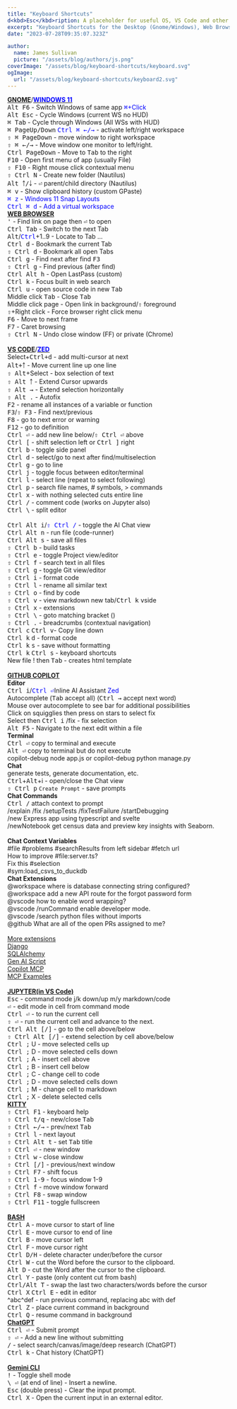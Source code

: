 ```yaml
---
title: "Keyboard Shortcuts"
d<kbd>Esc</kbd>ription: A placeholder for useful OS, VS Code and other keyboard shortcuts
excerpt: "Keyboard Shortcuts for the Desktop (Gnome/Windows), Web Browsers, and VS Code"
date: "2023-07-28T09:35:07.323Z"

author:
  name: James Sullivan
  picture: "/assets/blog/authors/js.png"
coverImage: "/assets/blog/keyboard-shortcuts/keyboard.svg"
ogImage:
  url: "/assets/blog/keyboard-shortcuts/keyboard2.svg"
---
```



<div class="grid-container">
<div style="">
<div class="l-font-size">
  <a href="https://help.gnome.org/users/gnome-help/s<kbd>Tab</kbd>le/shell-keyboard-shortcuts.html.en"><b>GNOME</b></a>/<a href="https://www.customguide.com/cheat-sheet/windows-11-quick-reference.pdf"><span style="color:Blue;font-weight: bold;">WINDOWS 11</span></a>
</div>
<kbd>Alt F6</kbd> - Switch Windows of same app  <span style="color:Blue;"><kbd>⌘</kbd>+Click</span><br>
<kbd>Alt Esc</kbd> - Cycle Windows (current WS no HUD)<br>
<kbd>⌘ Tab</kbd> - Cycle through Windows (All WSs with HUD)<br>
<kbd>⌘ PageUp/Down</kbd> <span style="color:Blue;"><kbd>Ctrl ⌘ ←/→</kbd></span> - activate left/right workspace &nbsp;<br>
<kbd>⇧ ⌘ PageDown</kbd> - move window to right workspace<br>
<kbd>⇧ ⌘ ←/→</kbd> - Move window one monitor to left/right.<br>
<kbd>Ctrl PageDown</kbd> - Move to <kbd>Tab</kbd> to the right<br>
<kbd>F10</kbd> - Open first menu of app (usually File)<br>
<kbd>⇧ F10</kbd> - Right mouse click contextual menu<br>
<kbd>⇧ Ctrl N</kbd> - Create new folder (Nautilus)<br>
<kbd>Alt ￪/￬</kbd> - <kbd>⏎</kbd> parent/child directory (Nautilus)<br>
<kbd>⌘ v</kbd> - Show clipboard history (custom GPaste)<br>
<span style="color:Blue;"><kbd>⌘ z</kbd></span> - <span style="color:Blue;">Windows 11 Snap Layouts</span><br>
<span style="color:Blue;"><kbd>Ctrl ⌘ d</kbd></span> - <span style="color:Blue;">Add a virtual workspace</span><br>
</div>
<div style="">
<div class="l-font-size">
   <a href="https://www.minitool.com/news/keyboard-shortcuts-for-all-web-browsers.html" style="font-weight: bold;">WEB BROWSER</a>
</div>
<kbd>'</kbd> - Find link on page then <kbd>⏎</kbd> to open<br>
<kbd>Ctrl Tab</kbd> - Switch to the next Tab<br>
<kbd>Alt</kbd>/<span style="color:Blue;"><kbd>Ctrl</kbd></span>+1..9 - Locate to Tab ...<br>
<kbd>Ctrl d</kbd> - Bookmark the current Tab<br>
<kbd>⇧ Ctrl d</kbd> - Bookmark all open Tabs<br>
<kbd>Ctrl g</kbd> - Find next after find <kbd>F3</kbd><br>
<kbd>⇧ Ctrl g</kbd> - Find previous (after find)<br>
<kbd>Ctrl Alt h</kbd> - Open LastPass (custom)<br>
<kbd>Ctrl k</kbd> - Focus built in web search<br>
<kbd>Ctrl u</kbd> - open source code in new <kbd>Tab</kbd><br>
Middle click <kbd>Tab</kbd> - Close <kbd>Tab</kbd><br>
Middle click page - Open link in background/<kbd>⇧</kbd> foreground<br>
<kbd>⇧</kbd>+Right click - Force browser right click menu<br>
<kbd>F6</kbd> - Move to next frame<br>
<kbd>F7</kbd> - Caret browsing<br>
<kbd>⇧ Ctrl N</kbd> - Undo close window (FF) or private (Chrome)<br>
</div>
</div>
<br>

<div class="grid-container">
<div style="">
<div class="l-font-size">
    <a href="https://code.visualstudio.com/shortcuts/keyboard-shortcuts-linux.pdf" style="font-weight:bold;">VS CODE</a>/<a href="https://cheatsheets.zip/zed"><span style="color:Blue;font-weight: bold;">ZED</span></a>
</div>
Select+<kbd>Ctrl+d</kbd> - add multi-cursor at next<br>
<kbd>Alt+￪</kbd> - Move current line up one line<br>
<kbd>⇧ Alt</kbd>+Select - box selection of text<br>
<kbd>⇧ Alt ￪</kbd> - Extend Cursor upwards<br>
<kbd>⇧ Alt →</kbd> - Extend selection horizontally<br>
<kbd>⇧ Alt .</kbd> - Autofix<br>
<kbd>F2</kbd> - rename all instances of a variable or function<br>
<kbd>F3</kbd>/<kbd>⇧ F3</kbd> - Find next/previous<br>
<kbd>F8</kbd> - go to next error or warning<br>
<kbd>F12</kbd> - go to definition<br>
<kbd>Ctrl ⏎</kbd> - add new line below/<kbd>⇧ Ctrl ⏎</kbd> above<br>
<kbd>Ctrl [</kbd> - shift selection left or <kbd>Ctrl ]</kbd> right<br>
<kbd>Ctrl b</kbd> - toggle side panel<br>
<kbd>Ctrl d</kbd> - select/go to next after find/multiselection<br>
<kbd>Ctrl g</kbd> - go to line<br>
<kbd>Ctrl j</kbd> - toggle focus between editor/terminal<br>
<kbd>Ctrl l</kbd> - select line (repeat to select following)<br>
<kbd>Ctrl p</kbd> - search file names, # symbols, > commands<br>
<kbd>Ctrl x</kbd> - with nothing selected cuts entire line<br>
<kbd>Ctrl /</kbd> - comment code (works on Jupyter also)<br>
<kbd>Ctrl \</kbd> - split editor<br>
</div>
<div style="">
<div class="l-font-size">
  &nbsp;
</div>
<kbd>Ctrl Alt i</kbd>/<span style="color:Blue;"><kbd>⇧ Ctrl /</kbd></span> - toggle the AI Chat view<br>
<kbd>Ctrl Alt n</kbd> - run file (code-runner)<br>
<kbd>Ctrl Alt s</kbd> - save all files<br>
<kbd>⇧ Ctrl b</kbd> - build tasks<br>
<kbd>⇧ Ctrl e</kbd> - toggle Project view/editor<br>
<kbd>⇧ Ctrl f</kbd> - search text in all files<br>
<kbd>⇧ Ctrl g</kbd> - toggle Git view/editor<br>
<kbd>⇧ Ctrl i</kbd> - format code<br>
<kbd>⇧ Ctrl l</kbd> - rename all similar text<br>
<kbd>⇧ Ctrl o</kbd> - find by code<br>
<kbd>⇧ Ctrl v</kbd> - view markdown new tab/<kbd>Ctrl k</kbd> <kbd>v</kbd>side<br>
<kbd>⇧ Ctrl x</kbd> - extensions<br>
<kbd>⇧ Ctrl \</kbd> - goto matching bracket ()<br>
<kbd>⇧ Ctrl .</kbd> - breadcrumbs (contextual navigation)<br>
<kbd>Ctrl c</kbd> <kbd>Ctrl v</kbd>- Copy line down<br>
<kbd>Ctrl k</kbd> <kbd>d</kbd> - format code<br>
<kbd>Ctrl k</kbd> <kbd>s</kbd> - save without formatting<br>
<kbd>Ctrl k</kbd> <kbd>Ctrl s</kbd> - keyboard shortcuts<br>
New file ! then <kbd>Tab</kbd> - creates html template<br>
</div>
</div>
<br>

<div class="grid-container">
<div style="">
<div class="l-font-size">
   <a href="https://docs.github.com/en/copilot/copilot-chat-cookbook" style="font-weight:bold;">GITHUB COPILOT</a>
</div>
<span style="font-weight:bold;">Editor</span><br>
<kbd>Ctrl i</kbd>/<span style="color:Blue;"><kbd>Ctrl ⏎</kbd></span>Inline AI Assistant  <span style="color:Blue;">Zed</span><br>
Autocomplete (<kbd>Tab</kbd> accept all) (<kbd>Ctrl →</kbd> accept next word)<br>
Mouse over autocomplete to see bar for additional possibilities<br>
Click on squigglies then press on stars to select fix<br>
Select then <kbd>Ctrl i</kbd> /fix - fix selection<br>
<kbd>Alt F5</kbd> - Navigate to the next edit within a file<br>
<span style="font-weight:bold;">Terminal</span><br>
<kbd>Ctrl ⏎</kbd> copy to terminal and execute<br>
<kbd>Alt ⏎</kbd> copy to terminal but do not execute<br>
copilot-debug node app.js or copilot-debug python manage.py<br>
<span style="font-weight:bold;">Chat</span><br>   generate tests, generate documentation, etc.<br>
<kbd>Ctrl</kbd>+<kbd>Alt</kbd>+i - open/close the Chat view<br>
<kbd>⇧ Ctrl p</kbd> <code>Create Prompt</code> - save prompts<br>
<span style="font-weight:bold;">Chat Commands</span><br>
<kbd>Ctrl /</kbd> attach context to prompt<br>
/explain /fix /setupTests /fixTestFailure /startDebugging<br>
/new Express app using typescript and svelte<br>
/newNotebook get census data and preview key insights with Seaborn.<br>
</div>
<div style="">
<div class="l-font-size">
  &nbsp;
</div>
<span style="font-weight:bold;">Chat Context Variables</span><br>
#file #problems #searchResults from left sidebar #fetch url<br>
How to improve #file:server.ts?<br>
Fix this #selection<br>
#sym:load_csvs_to_duckdb<br>
<span style="font-weight:bold;">Chat Extensions</span><br>
@workspace where is database connecting string configured?<br>
@workspace add a new API route for the forgot password form<br>
@vscode how to enable word wrapping?<br>
@vscode /runCommand enable developer mode.<br>
@vscode /search python files without imports<br>
@github What are all of the open PRs assigned to me?<br>
<br>
<a href="https://marketplace.visualstudio.com/search?target=VSCode&category=AI&sortBy=Installs">More extensions</a><br>
<a href="https://marketplace.visualstudio.com/items?itemName=buildwithlayer.django-integration-expert-Gus30">Django</a><br>
<a href="https://marketplace.visualstudio.com/items?itemName=buildwithlayer.sqlalchemy-integration-expert-jYSzG">SQLAlchemy</a><br>
<a href="https://marketplace.visualstudio.com/items?itemName=genaiscript.genaiscript-vscode">Gen AI Script</a><br>
<a href="https://marketplace.visualstudio.com/items?itemName=AutomataLabs.copilot-mcp">Copilot MCP</a><br>
<a href="https://modelcontextprotocol.io/examples">MCP Examples</a><br>
</div>
</div>
<br>

<div class="grid-container">
<div style="">
<div class="l-font-size">
   <a href="https://code.visualstudio.com/docs/python/jupyter-support-py#_additional-commands-and-keyboard-shortcuts" style="font-weight:bold;">JUPYTER(in VS Code)</a>
</div>
<kbd>Esc</kbd> - command mode j/k down/up  m/y markdown/code<br>
<kbd>⏎</kbd> - edit mode in cell from command mode<br>
<kbd>Ctrl ⏎</kbd> - to run the current cell<br>
<kbd>⇧ ⏎</kbd> - run the current cell and advance to the next.<br>
<kbd>Ctrl Alt [/]</kbd> - go to the cell above/below<br>
<kbd>⇧ Ctrl Alt [/]</kbd> - extend selection by cell above/below<br>
<kbd>Ctrl ;</kbd> U - move selected cells up<br>
<kbd>Ctrl ;</kbd> D - move selected cells down<br>
<kbd>Ctrl ;</kbd> A - insert cell above<br>
<kbd>Ctrl ;</kbd> B - insert cell below<br>
<kbd>Ctrl ;</kbd> C - change cell to code<br>
<kbd>Ctrl ;</kbd> D - move selected cells down<br>
<kbd>Ctrl ;</kbd> M - change cell to markdown<br>
<kbd>Ctrl ;</kbd> X - delete selected cells<br>
</div>
<div style="">
<div class="l-font-size">
   <a href="https://sw.kovidgoyal.net/kitty/overview/" style="font-weight: bold;">KITTY</a>
</div>
<kbd>⇧ Ctrl F1</kbd> - keyboard help<br>
<kbd>⇧ Ctrl t/q</kbd> - new/close <kbd>Tab</kbd><br>
<kbd>⇧ Ctrl ←/→</kbd> - prev/next <kbd>Tab</kbd><br>
<kbd>⇧ Ctrl l</kbd> - next layout<br>
<kbd>⇧ Ctrl Alt t</kbd> - set <kbd>Tab</kbd> title<br>
<kbd>⇧ Ctrl ⏎</kbd> - new window<br>
<kbd>⇧ Ctrl w</kbd> - close window<br>
<kbd>⇧ Ctrl [/]</kbd> - previous/next window<br>
<kbd>⇧ Ctrl F7</kbd> - shift focus<br>
<kbd>⇧ Ctrl 1-9</kbd> - focus window 1-9<br>
<kbd>⇧ Ctrl f</kbd> - move window forward<br>
<kbd>⇧ Ctrl F8</kbd> - swap window<br>
<kbd>⇧ Ctrl F11</kbd> - toggle fullscreen<br>
</div>
</div>
<br>


<div class="grid-container">
<div style="">
<div class="l-font-size">
   <a href="https://ss64.com/bash/syntax-keyboard.html" style="font-weight:bold;">BASH</a>
</div>
<kbd>Ctrl A</kbd> - move cursor to start of line<br>
<kbd>Ctrl E</kbd> - move cursor to end of line<br>
<kbd>Ctrl B</kbd> - move cursor left<br>
<kbd>Ctrl F</kbd> - move cursor right<br>
<kbd>Ctrl D/H</kbd> - delete character under/before the cursor<br>
<kbd>Ctrl W</kbd> - cut the Word before the cursor to the clipboard.<br>
<kbd>Alt D</kbd> - cut the Word after the cursor to the clipboard.<br>
<kbd>Ctrl Y</kbd> - paste (only content cut from bash)<br>
<kbd>Ctrl/Alt T</kbd> - swap the last two characters/words before the cursor<br>
<kbd>Ctrl X</kbd> <kbd>Ctrl E</kbd> - edit in editor<br>
^abc^def - run previous command, replacing abc with def<br>
<kbd>Ctrl Z</kbd> - place current command in background<br>
<kbd>Ctrl Q</kbd> - resume command in background<br>
</div>
<div style="">
<div class="l-font-size">
   <a href="https://chatgpt.com/" style="font-weight: bold;">ChatGPT</a>
</div>
<kbd>Ctrl ⏎</kbd> - Submit prompt<br>
<kbd>⇧ ⏎</kbd> - Add a new line without submitting<br>
<kbd>/</kbd> - select search/canvas/image/deep research (ChatGPT)<br>
<kbd>Ctrl k</kbd> - Chat history (ChatGPT)
<div><br></div>
<div class="l-font-size">
   <a href="https://github.com/google-gemini/gemini-cli/blob/main/docs/keyboard-shortcuts.md" style="font-weight: bold;">Gemini CLI</a>
</div>
<kbd>!</kbd> - Toggle shell mode<br>
<kbd>\ ⏎</kbd> (at end of line) - Insert a newline.<br>
<kbd>Esc</kbd> (double press) -	Clear the input prompt.<br>
<kbd>Ctrl X</kbd> - Open the current input in an external editor.<br>
</div>
</div>
<br>
